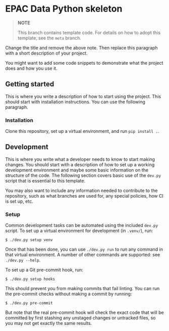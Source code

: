 # EPAC Data Python skeleton

>**NOTE**
>
>This branch contains template code. For details on how to adopt this template,
>see the `meta` branch.

Change the title and remove the above note. Then replace this paragraph with a
short description of your project.

You might want to add some code snippets to demonstrate what the project does
and how you use it.

## Getting started

This is where you write a description of how to start using the project. This
should start with installation instructions. You can use the following
paragraph.

### Installation

Clone this repository, set up a virtual environment, and run `pip install .`.

## Development

This is where you write what a developer needs to know to start making changes.
You should start with a description of how to set up a working development
environment and maybe some basic information on the structure of the code. The
following section covers basic use of the `dev.py` script that is essential to
this template.

You may also want to include any information needed to contribute to the
repository, such as what branches are used for, any special policies, how CI is
set up, etc.

### Setup

Common development tasks can be automated using the included `dev.py` script.
To set up a virtual environment for development (in `.venv/`), run:

```shell
$ ./dev.py setup venv
```

Once that has been done, you can use `./dev.py run` to run any command in that
virtual environment. A number of other commands are supported: see `./dev.py
--help`.

To set up a Git pre-commit hook, run:

```shell
$ ./dev.py setup hooks
```

This should prevent you from making commits that fail linting. You can run the
pre-commit checks without making a commit by running:

```shell
$ ./dev.py pre-commit
```

But note that the real pre-commit hook will check the exact code that will be
committed by first stashing any unstaged changes or untracked files, so you
may not get exactly the same results.
